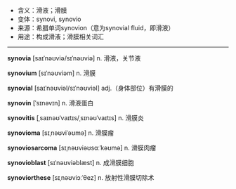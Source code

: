 - <span class="definition">含义：滑液；滑膜</span>
- <span class="definition">变体：synovi, synovio</span>
- <span class="definition">来源：希腊单词synovion（意为synovial fluid，即滑液）</span>
- <span class="definition">用途：构成滑液；滑膜相关词汇</span>

---

<span class="vocabulary">**synovia**</span> [saɪˈnəʊviə/sɪˈnəʊviə] n. 滑液，关节液

<span class="vocabulary">**synovium**</span> [sɪˈnəʊviəm] n. 滑膜

<span class="vocabulary">**synovial**</span> [saɪˈnəʊviəl/sɪˈnəʊviəl] adj.（身体部位）有滑膜的

<span class="vocabulary">**synovin**</span> [ˈsɪnəvɪn] n. 滑液蛋白

<span class="vocabulary">**synovitis**</span> [ˌsaɪnəʊˈvaɪtɪs/ˌsɪnəʊˈvaɪtɪs] n. 滑膜炎

<span class="vocabulary">**synovioma**</span> [sɪˌnəʊviˈəʊmə] n. 滑膜瘤

<span class="vocabulary">**synoviosarcoma**</span> [sɪˌnəʊviəʊsɑːˈkəʊmə] n. 滑膜肉瘤

<span class="vocabulary">**synovioblast**</span> [sɪˈnəʊviəblæst] n. 成滑膜细胞

<span class="vocabulary">**synoviorthese**</span> [sɪˌnəʊviɔːˈθez] n. 放射性滑膜切除术